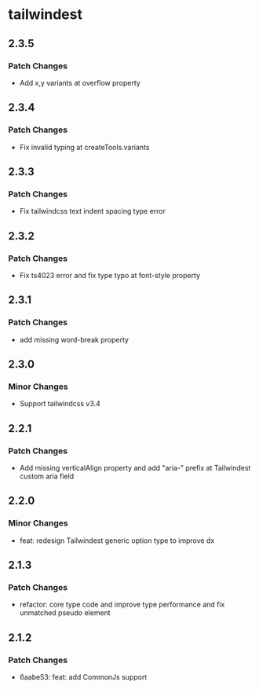 # tailwindest

## 2.3.5

### Patch Changes

-   Add x,y variants at overflow property

## 2.3.4

### Patch Changes

-   Fix invalid typing at createTools.variants

## 2.3.3

### Patch Changes

-   Fix tailwindcss text indent spacing type error

## 2.3.2

### Patch Changes

-   Fix ts4023 error and fix type typo at font-style property

## 2.3.1

### Patch Changes

-   add missing word-break property

## 2.3.0

### Minor Changes

-   Support tailwindcss v3.4

## 2.2.1

### Patch Changes

-   Add missing verticalAlign property and add "aria-" prefix at Tailwindest custom aria field

## 2.2.0

### Minor Changes

-   feat: redesign Tailwindest generic option type to improve dx

## 2.1.3

### Patch Changes

-   refactor: core type code and improve type performance and fix unmatched pseudo element

## 2.1.2

### Patch Changes

-   6aabe53: feat: add CommonJs support
